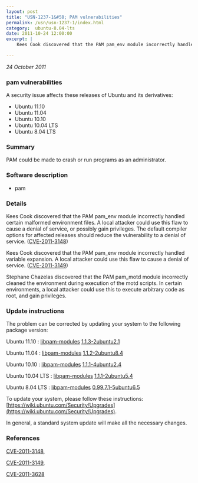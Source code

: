 ```yaml
---
layout: post
title: "USN-1237-1&#58; PAM vulnerabilities"
permalink: /usn/usn-1237-1/index.html
category:  ubuntu-8.04-lts
date: 2011-10-24 12:00:00
excerpt: |
    Kees Cook discovered that the PAM pam_env module incorrectly handled certain malformed environment files. A local attacker could use this flaw to cause a denial of service, or possibly gain privileges. The default compiler options for affected releases should reduce the vulnerability to a denial of service. ([CVE-2011-3148](http://people.ubuntu.com/~ubuntu-security/cve/CVE-2011-3148))
    
--- 
```

 
 

*24 October 2011*

### pam vulnerabilities

A security issue affects these releases of Ubuntu and its derivatives:

* Ubuntu 11.10
* Ubuntu 11.04
* Ubuntu 10.10
* Ubuntu 10.04 LTS
* Ubuntu 8.04 LTS

### Summary

PAM could be made to crash or run programs as an administrator. 

### Software description

* pam 

### Details

Kees Cook discovered that the PAM pam_env module incorrectly handled certain malformed environment files. A local attacker could use this flaw to cause a denial of service, or possibly gain privileges. The default compiler options for affected releases should reduce the vulnerability to a denial of service. ([CVE-2011-3148](http://people.ubuntu.com/~ubuntu-security/cve/CVE-2011-3148))

Kees Cook discovered that the PAM pam_env module incorrectly handled variable expansion. A local attacker could use this flaw to cause a denial of service. ([CVE-2011-3149](http://people.ubuntu.com/~ubuntu-security/cve/CVE-2011-3149))

Stephane Chazelas discovered that the PAM pam_motd module incorrectly cleaned the environment during execution of the motd scripts. In certain environments, a local attacker could use this to execute arbitrary code as root, and gain privileges. 

### Update instructions

The problem can be corrected by updating your system to the following package version:

Ubuntu 11.10
 : [libpam-modules](https://launchpad.net/ubuntu/+source/pam) <span> [1.1.3-2ubuntu2.1](https://launchpad.net/ubuntu/+source/pam/1.1.3-2ubuntu2.1) </span> 

Ubuntu 11.04
 : [libpam-modules](https://launchpad.net/ubuntu/+source/pam) <span> [1.1.2-2ubuntu8.4](https://launchpad.net/ubuntu/+source/pam/1.1.2-2ubuntu8.4) </span> 

Ubuntu 10.10
 : [libpam-modules](https://launchpad.net/ubuntu/+source/pam) <span> [1.1.1-4ubuntu2.4](https://launchpad.net/ubuntu/+source/pam/1.1.1-4ubuntu2.4) </span> 

Ubuntu 10.04 LTS
 : [libpam-modules](https://launchpad.net/ubuntu/+source/pam) <span> [1.1.1-2ubuntu5.4](https://launchpad.net/ubuntu/+source/pam/1.1.1-2ubuntu5.4) </span> 

Ubuntu 8.04 LTS
 : [libpam-modules](https://launchpad.net/ubuntu/+source/pam) <span> [0.99.7.1-5ubuntu6.5](https://launchpad.net/ubuntu/+source/pam/0.99.7.1-5ubuntu6.5) </span> 

To update your system, please follow these instructions: [https://wiki.ubuntu.com/Security/Upgrades](https://wiki.ubuntu.com/Security/Upgrades).

In general, a standard system update will make all the necessary changes. 

### References

 
 [CVE-2011-3148](http://people.ubuntu.com/~ubuntu-security/cve/CVE-2011-3148), 

 [CVE-2011-3149](http://people.ubuntu.com/~ubuntu-security/cve/CVE-2011-3149), 

 [CVE-2011-3628](http://people.ubuntu.com/~ubuntu-security/cve/CVE-2011-3628)
 


